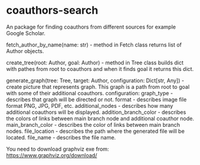# coauthors-search
An package for finding coauthors from different sources for  example Google Scholar.

fetch_author_by_name(name: str) - method in Fetch class returns list of Author objects.

create_tree(root: Author, goal: Author) - method in Tree class builds dict with pathes from root to coauthors and
when it finds goal it returns this dict.

generate_graph(tree: Tree, target: Author, configuration: Dict[str, Any]) - create picture that represents graph.
This graph is a path from root to goal with some of their additional coauthors.
configuration:
    graph_type - describes that graph will be directed or not.
    format - describes image file format PNG, JPG, PDF, etc.
    additional_nodes - describes how many additional coauthors will be displayed.
    addition_branch_color - describes the colors of links between main branch node and additional coauthor node.
    main_branch_color - describes the color of links between main branch nodes.
    file_location - describes the path where the generated file will be located.
    file_name - describes the file name.


You need to download graphviz exe from: https://www.graphviz.org/download/